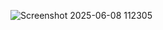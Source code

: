 
![Screenshot 2025-06-08 112305](https://github.com/user-attachments/assets/ad62a306-d174-4ccd-9321-7f480f59e9ca)
